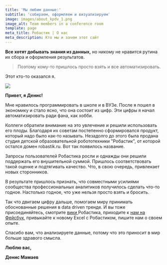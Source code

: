 ```yaml
---
title: 'Мы любим данные:'
subtitle: 'собираем, оформляем и визуализируем'
image: images/about_kpdv_1.png
image_alt: Team members in a conference room
template: page
meta_title: Робастик | О нас
meta_description: Кто мы и зачем этот сайт
---
```

**Все хотят добывать знания из данных,**
но никому не нравится рутина их сбора и оформления результатов.

> Поэтому кому-то пришлось просто взять и все автоматизировать.

Этот кто-то оказался я.

![](/images/ava3\_enhance.png)

**Привет, я Денис!**

Мне нравилось программировать в школе и в ВУЗе. После я пошел в экономику и стало ясно, что она состоит из цифр. Эти цифры я начал автоматизировать ради фана, как хобби.

Коллеги обратили внимание на это увлечение и решили использовать его плоды. Благодаря их советам постепенно сформировался продукт, который надо было как-то называть. Незадолго до этого была продана студия детской образовательной робототехники "Робастик", от которой остался домен robastik.ru. Вот так появилось название.

Запросы пользователей Робастика росли и однажды они решили поддержать его внушительной суммой. Пришлось соответствовать такой оценке и подтягивать качество. Что, в свою очередь, привлекает новых сторонников.

В результате пришлось признать, что совместными усилиями сообщества профессиональных аналитиков получилось сделать что-то годное. Настолько годное, что уже нельзя просто взять и бросить.

Так что двигаем цифру дальше, помогаем миру принимать обоснованные решения в data driven тренде. И вы тоже присоединяйтесь, смотрите [вики ](https://www.notion.so/ebc43e94f3284cbab017c841b37ce881)Робастика, приходите к [нам на Фейсбук](https://www.facebook.com/groups/excelword), привыкайте к новому Excel с Робастиком, пишите нам о своем опыте.

Спасибо вам, что анализируете данные, потому что это приносит в мир больше здравого смысла.

**Люблю вас,**

**Денис Мамаев**
